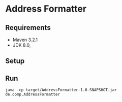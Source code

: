 # Address Formatter

## Requirements

- Maven 3.2.1 
- JDK 8.0,

## Setup

## Run 
```
java -cp target/AddressFormatter-1.0-SNAPSHOT.jar de.comp.AddressFormatter
```